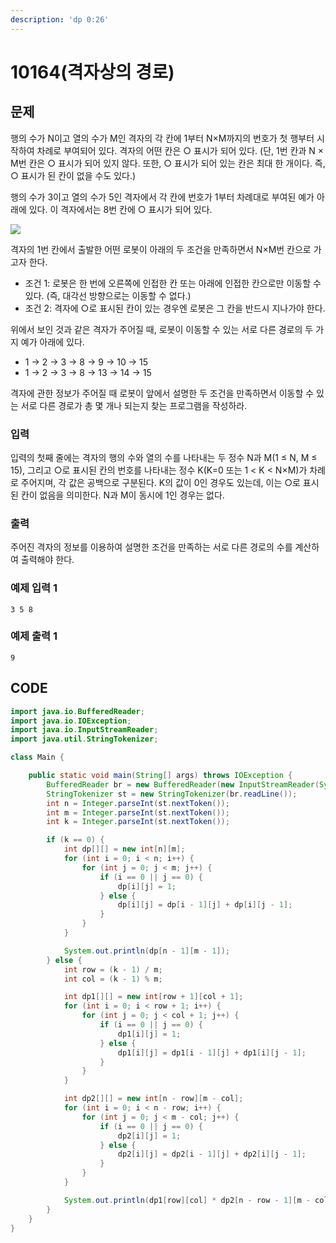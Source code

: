 ```yaml
---
description: 'dp 0:26'
---
```


# 10164\(격자상의 경로\)

##  문제

행의 수가 N이고 열의 수가 M인 격자의 각 칸에 1부터 N×M까지의 번호가 첫 행부터 시작하여 차례로 부여되어 있다. 격자의 어떤 칸은 ○ 표시가 되어 있다. \(단, 1번 칸과 N × M번 칸은 ○ 표시가 되어 있지 않다. 또한, ○ 표시가 되어 있는 칸은 최대 한 개이다. 즉, ○ 표시가 된 칸이 없을 수도 있다.\) 

행의 수가 3이고 열의 수가 5인 격자에서 각 칸에 번호가 1부터 차례대로 부여된 예가 아래에 있다. 이 격자에서는 8번 칸에 ○ 표시가 되어 있다.

![](https://www.acmicpc.net/upload/images/gridpath.png)

격자의 1번 칸에서 출발한 어떤 로봇이 아래의 두 조건을 만족하면서 N×M번 칸으로 가고자 한다. 

* 조건 1: 로봇은 한 번에 오른쪽에 인접한 칸 또는 아래에 인접한 칸으로만 이동할 수 있다. \(즉, 대각선 방향으로는 이동할 수 없다.\)
* 조건 2: 격자에 ○로 표시된 칸이 있는 경우엔 로봇은 그 칸을 반드시 지나가야 한다. 

위에서 보인 것과 같은 격자가 주어질 때, 로봇이 이동할 수 있는 서로 다른 경로의 두 가지 예가 아래에 있다.

* 1 → 2 → 3 → 8 → 9 → 10 → 15
* 1 → 2 → 3 → 8 → 13 → 14 → 15

격자에 관한 정보가 주어질 때 로봇이 앞에서 설명한 두 조건을 만족하면서 이동할 수 있는 서로 다른 경로가 총 몇 개나 되는지 찾는 프로그램을 작성하라. 

### 입력

입력의 첫째 줄에는 격자의 행의 수와 열의 수를 나타내는 두 정수 N과 M\(1 ≤ N, M ≤ 15\), 그리고 ○로 표시된 칸의 번호를 나타내는 정수 K\(K=0 또는 1 &lt; K &lt; N×M\)가 차례로 주어지며, 각 값은 공백으로 구분된다. K의 값이 0인 경우도 있는데, 이는 ○로 표시된 칸이 없음을 의미한다. N과 M이 동시에 1인 경우는 없다.

### 출력

주어진 격자의 정보를 이용하여 설명한 조건을 만족하는 서로 다른 경로의 수를 계산하여 출력해야 한다. 

### 예제 입력 1

```text
3 5 8
```

### 예제 출력 1

```text
9
```

## CODE

```java
import java.io.BufferedReader;
import java.io.IOException;
import java.io.InputStreamReader;
import java.util.StringTokenizer;

class Main {

	public static void main(String[] args) throws IOException {
		BufferedReader br = new BufferedReader(new InputStreamReader(System.in));
		StringTokenizer st = new StringTokenizer(br.readLine());
		int n = Integer.parseInt(st.nextToken());
		int m = Integer.parseInt(st.nextToken());
		int k = Integer.parseInt(st.nextToken());

		if (k == 0) {
			int dp[][] = new int[n][m];
			for (int i = 0; i < n; i++) {
				for (int j = 0; j < m; j++) {
					if (i == 0 || j == 0) {
						dp[i][j] = 1;
					} else {
						dp[i][j] = dp[i - 1][j] + dp[i][j - 1];
					}
				}
			}

			System.out.println(dp[n - 1][m - 1]);
		} else {
			int row = (k - 1) / m;
			int col = (k - 1) % m;

			int dp1[][] = new int[row + 1][col + 1];
			for (int i = 0; i < row + 1; i++) {
				for (int j = 0; j < col + 1; j++) {
					if (i == 0 || j == 0) {
						dp1[i][j] = 1;
					} else {
						dp1[i][j] = dp1[i - 1][j] + dp1[i][j - 1];
					}
				}
			}

			int dp2[][] = new int[n - row][m - col];
			for (int i = 0; i < n - row; i++) {
				for (int j = 0; j < m - col; j++) {
					if (i == 0 || j == 0) {
						dp2[i][j] = 1;
					} else {
						dp2[i][j] = dp2[i - 1][j] + dp2[i][j - 1];
					}
				}
			}

			System.out.println(dp1[row][col] * dp2[n - row - 1][m - col - 1]);
		}
	}
}
```

